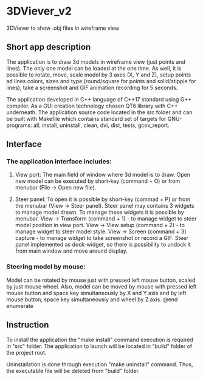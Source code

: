 # 3DViever_v2
3DViever to show .obj files in wireframe view

## Short app description

The application is to draw 3d models in wireframe view (just points and lines). The only one model can be loaded at the one time. As well, it is possible to rotate, move, scale model by 3 axes (X, Y and Z), setup points ad lines colors, sizes and type (round/square for points and solid/stipple for lines), take a screenshot and GIF animation recording for 5 seconds.

The application developed in C++ language of C++17 standard using G++ compiler. As a GUI creation technology chosen QT6 library with C++ underneath. The application source code located in the src folder and can be built with Makefile which contains standard set of targets for GNU-programs: all, install, uninstall, clean, dvi, dist, tests, gcov_report.

## Interface

### The application interface includes:

1. View port: The main field of window where 3d model is to draw. Open new model can be executed by short-key (command + O) or from menubar (File -> Open new file).

2. Steer panel: To open it is possible by short-key (commad + P) or from the menubar (View -> Steer panel). Steer panel may contains 3 widgets to manage model drawn. To manage these widgets it is possible by menubar. View -> Transform (command + 1) - to manage widget to steer model position in view port. View -> View setup (command + 2) - to manage widget to steer model style. View -> Screen (command + 3) capture - to manage widget to take screenshot or record a GIF. Steer panel implemented as dock-widget, so there is possibility to undock it from main window and move around display.

### Steering model by mouse: 

Model can be rotated by mouse just with pressed left mouse button, scaled by just mouse wheel. Also, model can be moved by mouse with pressed left mouse button and space key simultaneously by X and Y axis and by left mouse button, space key simultaneously and wheel by Z axis.
@end enumerate

## Instruction

To install the application the "make install" command execution is required in "src" folder. The application to launch will be located in "build" folder of the project root.

Uninstallation is done through execution "make uninstall" command. Thus, the executable file will be deleted from "build" folder.